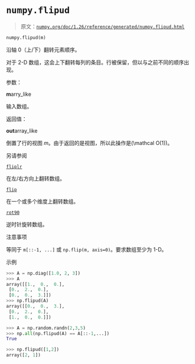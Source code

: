 # `numpy.flipud`

> 原文：[`numpy.org/doc/1.26/reference/generated/numpy.flipud.html`](https://numpy.org/doc/1.26/reference/generated/numpy.flipud.html)

```py
numpy.flipud(m)
```

沿轴 0（上/下）翻转元素顺序。

对于 2-D 数组，这会上下翻转每列的条目。行被保留，但以与之前不同的顺序出现。

参数：

**m**arry_like

输入数组。

返回值：

**out**array_like

倒置了行的视图 *m*。由于返回的是视图，所以此操作是\(\mathcal O(1)\)。

另请参阅

[`fliplr`](https://numpy.org/doc/1.26/reference/generated/numpy.fliplr.html#numpy.fliplr "numpy.fliplr")

在左/右方向上翻转数组。

[`flip`](https://numpy.org/doc/1.26/reference/generated/numpy.flip.html#numpy.flip "numpy.flip")

在一个或多个维度上翻转数组。

[`rot90`](https://numpy.org/doc/1.26/reference/generated/numpy.rot90.html#numpy.rot90 "numpy.rot90")

逆时针旋转数组。

注意事项

等同于 `m[::-1, ...]` 或 `np.flip(m, axis=0)`。要求数组至少为 1-D。

示例

```py
>>> A = np.diag([1.0, 2, 3])
>>> A
array([[1.,  0.,  0.],
 [0.,  2.,  0.],
 [0.,  0.,  3.]])
>>> np.flipud(A)
array([[0.,  0.,  3.],
 [0.,  2.,  0.],
 [1.,  0.,  0.]]) 
```

```py
>>> A = np.random.randn(2,3,5)
>>> np.all(np.flipud(A) == A[::-1,...])
True 
```

```py
>>> np.flipud([1,2])
array([2, 1]) 
```
